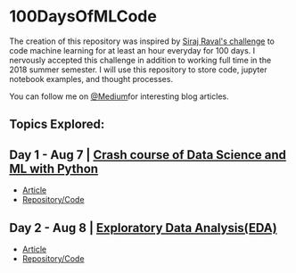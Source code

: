 # 100DaysOfMLCode
The creation of this repository was inspired by [Siraj Raval's challenge](https://www.linkedin.com/feed/update/urn:li:activity:6420525903968825344/) to code machine learning for at least an hour everyday for 100 days.
I nervously accepted this challenge in addition to working full time in the 2018 summer semester. I will use this repository to store code, jupyter notebook examples, and thought processes.

You can follow me on [@Medium](https://medium.com/@harunshimanto)for interesting blog articles.
## Topics Explored:
 ## Day 1 - Aug 7 | [Crash course of Data Science and ML with Python](https://www.linkedin.com/feed/update/urn:li:activity:6432532718810169344/)
* [Article](https://hackernoon.com/10-ways-to-make-python-a-dangerous-language-for-data-science-6b88566ac040)
* [Repository/Code](http://bit.ly/2KC7EvY)
 
 ## Day 2 - Aug 8 | [Exploratory Data Analysis(EDA)](https://www.linkedin.com/feed/update/urn:li:activity:6432869901274312704)
 * [Article](https://hackernoon.com/overview-of-exploratory-data-analysis-with-python-6213e105b00b)
 * [Repository/Code](http://bit.ly/2KytuAo)
